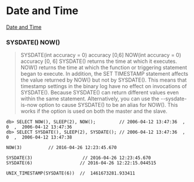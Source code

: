 # Date and Time
[Date and Time](http://dev.mysql.com/doc/refman/5.7/en/date-and-time-functions.html)


### SYSDATE() NOW()
> SYSDATE(int accuracy = 0)       accuracy [0,6]
> NOW(int accuracy = 0)           accuracy [0, 6]
SYSDATE() returns the time at which it executes. 
NOW() returns the time at which the function or triggering statement began to execute.
In addition, the SET TIMESTAMP statement affects the value returned by NOW() but not by SYSDATE(). This means that timestamp settings in the binary log have no effect on invocations of SYSDATE().
Because SYSDATE() can return different values even within the same statement.
Alternatively, you can use the --sysdate-is-now option to cause SYSDATE() to be an alias for NOW(). This works if the option is used on both the master and the slave.
```
db> SELECT NOW(), SLEEP(2), NOW();         // 2006-04-12 13:47:36  ,  0  ,  2006-04-12 13:47:36
db> SELECT SYSDATE(), SLEEP(2), SYSDATE(); // 2006-04-12 13:47:36  ,  0  ,  2006-04-12 13:47:38
```
```
NOW(3)          // 2016-04-26 12:23:45.670

SYSDATE(3)                   // 2016-04-26 12:23:45.670
SYSDATE(6)                  // 2016-04-26 12:22:15.044515

UNIX_TIMESTAMP(SYSDATE(6))  //  1461673281.933411
```